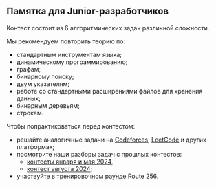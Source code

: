 ## Памятка для Junior-разработчиков

Контест состоит из 6 алгоритмических задач различной сложности.

Мы рекомендуем повторить теорию по:
- стандартным инструментам языка;
- динамическому программированию;
- графам;
- бинарному поиску;
- двум указателям;
- работе со стандартными расширениями файлов для хранения данных;
- бинарным деревьям;
- строкам.

Чтобы попрактиковаться перед контестом:
- решайте аналогичные задачи на [Codeforces](https://codeforces.com/), [LeetCode](https://leetcode.com/) и других платформах;
- посмотрите наши разборы задач с прошлых контестов:
    - [контесты января и мая 2024](/Разбор_контеста_01-24.pdf),
    - [контест августа 2024](/Разбор_контеста_08-24.pdf);
- участвуйте в тренировочном раунде Route 256.